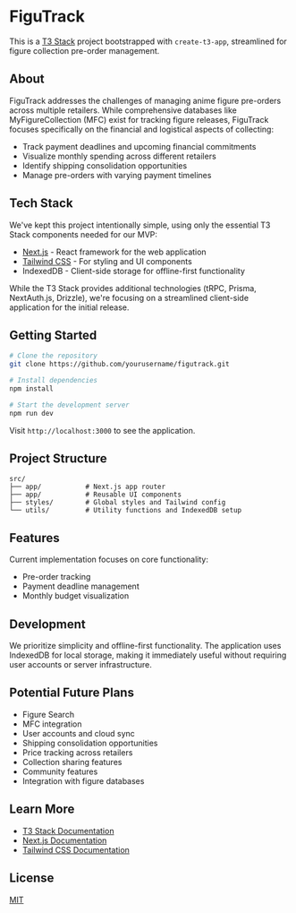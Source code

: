 # FiguTrack

This is a [T3 Stack](https://create.t3.gg/) project bootstrapped with `create-t3-app`, streamlined for figure collection pre-order management.

## About

FiguTrack addresses the challenges of managing anime figure pre-orders across multiple retailers. While comprehensive databases like MyFigureCollection (MFC) exist for tracking figure releases, FiguTrack focuses specifically on the financial and logistical aspects of collecting:

- Track payment deadlines and upcoming financial commitments
- Visualize monthly spending across different retailers
- Identify shipping consolidation opportunities
- Manage pre-orders with varying payment timelines

## Tech Stack

We've kept this project intentionally simple, using only the essential T3 Stack components needed for our MVP:

- [Next.js](https://nextjs.org) - React framework for the web application
- [Tailwind CSS](https://tailwindcss.com) - For styling and UI components
- IndexedDB - Client-side storage for offline-first functionality

While the T3 Stack provides additional technologies (tRPC, Prisma, NextAuth.js, Drizzle), we're focusing on a streamlined client-side application for the initial release.

## Getting Started

```bash
# Clone the repository
git clone https://github.com/yourusername/figutrack.git

# Install dependencies
npm install

# Start the development server
npm run dev
```

Visit `http://localhost:3000` to see the application.

## Project Structure

```
src/
├── app/           # Next.js app router
├── app/           # Reusable UI components
├── styles/        # Global styles and Tailwind config
└── utils/         # Utility functions and IndexedDB setup
```

## Features

Current implementation focuses on core functionality:

- Pre-order tracking
- Payment deadline management
- Monthly budget visualization


## Development

We prioritize simplicity and offline-first functionality. The application uses IndexedDB for local storage, making it immediately useful without requiring user accounts or server infrastructure.

## Potential Future Plans

- Figure Search
- MFC integration
- User accounts and cloud sync
- Shipping consolidation opportunities
- Price tracking across retailers
- Collection sharing features
- Community features
- Integration with figure databases

## Learn More

- [T3 Stack Documentation](https://create.t3.gg/)
- [Next.js Documentation](https://nextjs.org/docs)
- [Tailwind CSS Documentation](https://tailwindcss.com/docs)

## License

[MIT](https://choosealicense.com/licenses/mit/)